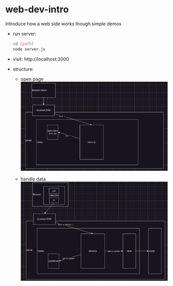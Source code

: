 # web-dev-intro

Introduce how a web side works though simple demos

- run server:

  ```sh
  cd [path]
  node server.js
  ```

- visit: http://localhost:3000

- structure:

  - open page
    ![open page](./doc/openPage.png)

  - handle data
    ![open page](./doc/handleData.png)
